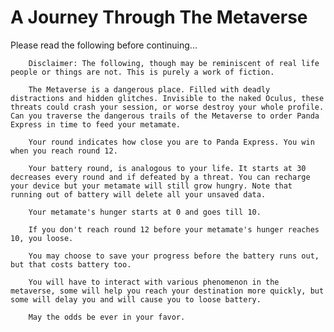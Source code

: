 # A Journey Through The Metaverse

Please read the following before continuing...

        Disclaimer: The following, though may be reminiscent of real life people or things are not. This is purely a work of fiction.

        The Metaverse is a dangerous place. Filled with deadly distractions and hidden glitches. Invisible to the naked Oculus, these threats could crash your session, or worse destroy your whole profile. Can you traverse the dangerous trails of the Metaverse to order Panda Express in time to feed your metamate.

        Your round indicates how close you are to Panda Express. You win when you reach round 12.

        Your battery round, is analogous to your life. It starts at 30 decreases every round and if defeated by a threat. You can recharge your device but your metamate will still grow hungry. Note that running out of battery will delete all your unsaved data.

        Your metamate's hunger starts at 0 and goes till 10.

        If you don't reach round 12 before your metamate's hunger reaches 10, you loose.

        You may choose to save your progress before the battery runs out, but that costs battery too.

        You will have to interact with various phenomenon in the metaverse, some will help you reach your destination more quickly, but some will delay you and will cause you to loose battery.

        May the odds be ever in your favor.
